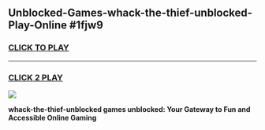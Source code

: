 
## Unblocked-Games-whack-the-thief-unblocked-Play-Online #1fjw9
<h3>
<a href="https://news.freeplayer.one?title=whack-the-thief-unblocked&ref=3">CLICK TO PLAY</a></h3>
<hr>

<h3>
<a href="https://news.freeplayer.one?title=whack-the-thief-unblocked&ref=3">CLICK 2 PLAY</a>
  
</h3>

<a href="https://news.freeplayer.one?title=whack-the-thief-unblocked&ref=3"><img src="https://clearcache.store/games.png"></a>


**whack-the-thief-unblocked games unblocked: Your Gateway to Fun and Accessible Online Gaming**
